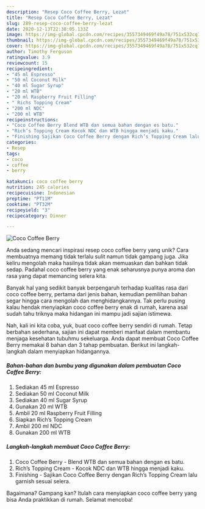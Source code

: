 ```yaml
---
description: "Resep Coco Coffee Berry, Lezat"
title: "Resep Coco Coffee Berry, Lezat"
slug: 289-resep-coco-coffee-berry-lezat
date: 2020-12-13T22:38:05.133Z
image: https://img-global.cpcdn.com/recipes/3557349469f49a78/751x532cq70/coco-coffee-berry-foto-resep-utama.jpg
thumbnail: https://img-global.cpcdn.com/recipes/3557349469f49a78/751x532cq70/coco-coffee-berry-foto-resep-utama.jpg
cover: https://img-global.cpcdn.com/recipes/3557349469f49a78/751x532cq70/coco-coffee-berry-foto-resep-utama.jpg
author: Timothy Ferguson
ratingvalue: 3.9
reviewcount: 15
recipeingredient:
- "45 ml Espresso"
- "50 ml Coconut Milk"
- "40 ml Sugar Syrup"
- "20 ml WTB"
- "20 ml Raspberry Fruit Filling"
- " Richs Topping Cream"
- "200 ml NDC"
- "200 ml WTB"
recipeinstructions:
- "Coco Coffee Berry Blend WTB dan semua bahan dengan es batu."
- "Rich’s Topping Cream Kocok NDC dan WTB hingga menjadi kaku."
- "Finishing Sajikan Coco Coffee Berry dengan Rich’s Topping Cream lalu garnish sesuai selera."
categories:
- Resep
tags:
- coco
- coffee
- berry

katakunci: coco coffee berry 
nutrition: 245 calories
recipecuisine: Indonesian
preptime: "PT11M"
cooktime: "PT32M"
recipeyield: "3"
recipecategory: Dinner

---
```



![Coco Coffee Berry](https://img-global.cpcdn.com/recipes/3557349469f49a78/751x532cq70/coco-coffee-berry-foto-resep-utama.jpg)

Anda sedang mencari inspirasi resep coco coffee berry yang unik? Cara membuatnya memang tidak terlalu sulit namun tidak gampang juga. Jika keliru mengolah maka hasilnya tidak akan memuaskan dan bahkan tidak sedap. Padahal coco coffee berry yang enak seharusnya punya aroma dan rasa yang dapat memancing selera kita.



Banyak hal yang sedikit banyak berpengaruh terhadap kualitas rasa dari coco coffee berry, pertama dari jenis bahan, kemudian pemilihan bahan segar hingga cara mengolah dan menghidangkannya. Tak perlu pusing kalau hendak menyiapkan coco coffee berry enak di rumah, karena asal sudah tahu triknya maka hidangan ini mampu jadi sajian istimewa.


Nah, kali ini kita coba, yuk, buat coco coffee berry sendiri di rumah. Tetap berbahan sederhana, sajian ini dapat memberi manfaat dalam membantu menjaga kesehatan tubuhmu sekeluarga. Anda dapat membuat Coco Coffee Berry memakai 8 bahan dan 3 tahap pembuatan. Berikut ini langkah-langkah dalam menyiapkan hidangannya.

<!--inarticleads1-->

##### Bahan-bahan dan bumbu yang digunakan dalam pembuatan Coco Coffee Berry:

1. Sediakan 45 ml Espresso
1. Sediakan 50 ml Coconut Milk
1. Sediakan 40 ml Sugar Syrup
1. Gunakan 20 ml WTB
1. Ambil 20 ml Raspberry Fruit Filling
1. Siapkan  Rich’s Topping Cream
1. Ambil 200 ml NDC
1. Gunakan 200 ml WTB




<!--inarticleads2-->

##### Langkah-langkah membuat Coco Coffee Berry:

1. Coco Coffee Berry - Blend WTB dan semua bahan dengan es batu.
1. Rich’s Topping Cream - Kocok NDC dan WTB hingga menjadi kaku.
1. Finishing - Sajikan Coco Coffee Berry dengan Rich’s Topping Cream lalu garnish sesuai selera.




Bagaimana? Gampang kan? Itulah cara menyiapkan coco coffee berry yang bisa Anda praktikkan di rumah. Selamat mencoba!
